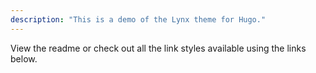 ```yaml
---
description: "This is a demo of the Lynx theme for Hugo."
---
```


View the readme or check out all the link styles available using the links below.
